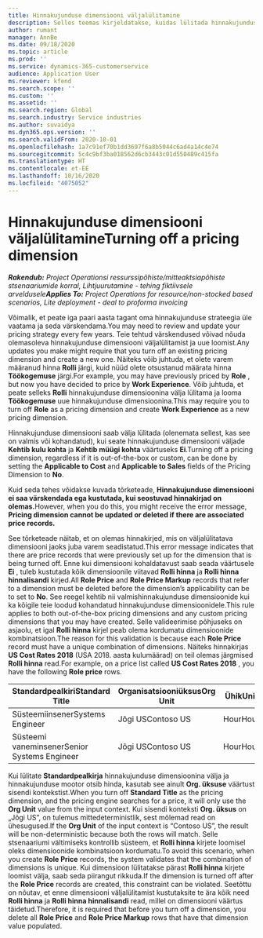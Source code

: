 ```yaml
---
title: Hinnakujunduse dimensiooni väljalülitamine
description: Selles teemas kirjeldatakse, kuidas lülitada hinnakujunduse dimensioone välja.
author: rumant
manager: AnnBe
ms.date: 09/18/2020
ms.topic: article
ms.prod: ''
ms.service: dynamics-365-customerservice
audience: Application User
ms.reviewer: kfend
ms.search.scope: ''
ms.custom: ''
ms.assetid: ''
ms.search.region: Global
ms.search.industry: Service industries
ms.author: suvaidya
ms.dyn365.ops.version: ''
ms.search.validFrom: 2020-10-01
ms.openlocfilehash: 1a7c91ef70b1dd3697f6a8b5044c6ad4a14c4e74
ms.sourcegitcommit: 5c4c9bf3ba018562d6cb3443c01d550489c415fa
ms.translationtype: HT
ms.contentlocale: et-EE
ms.lasthandoff: 10/16/2020
ms.locfileid: "4075052"
---
```

# <a name="turning-off-a-pricing-dimension"></a><span data-ttu-id="437f0-103">Hinnakujunduse dimensiooni väljalülitamine</span><span class="sxs-lookup"><span data-stu-id="437f0-103">Turning off a pricing dimension</span></span>

<span data-ttu-id="437f0-104">_**Rakendub:** Project Operationsi ressurssipõhiste/mitteaktsiapõhiste stsenaariumide korral,  Lihtjuurutamine - tehing fiktiivsele arveldusele_</span><span class="sxs-lookup"><span data-stu-id="437f0-104">_**Applies To:** Project Operations for resource/non-stocked based scenarios, Lite deployment - deal to proforma invoicing_</span></span>

<span data-ttu-id="437f0-105">Võimalik, et peate iga paari aasta tagant oma hinnakujunduse strateegia üle vaatama ja seda värskendama.</span><span class="sxs-lookup"><span data-stu-id="437f0-105">You may need to review and update your pricing strategy every few years.</span></span> <span data-ttu-id="437f0-106">Teie tehtud värskendused võivad nõuda olemasoleva hinnakujunduse dimensiooni väljalülitamist ja uue loomist.</span><span class="sxs-lookup"><span data-stu-id="437f0-106">Any updates you make might require that you turn off an existing pricing dimension and create a new one.</span></span> <span data-ttu-id="437f0-107">Näiteks võib juhtuda, et olete varem määranud hinna **Rolli** järgi, kuid nüüd olete otsustanud määrata hinna **Töökogemuse** järgi.</span><span class="sxs-lookup"><span data-stu-id="437f0-107">For example, you may have previously priced by **Role** , but now you have decided to price by **Work Experience**.</span></span> <span data-ttu-id="437f0-108">Võib juhtuda, et peate selleks **Rolli** hinnakujunduse dimensioonina välja lülitama ja looma **Töökogemuse** uue hinnakujunduse dimensioonina.</span><span class="sxs-lookup"><span data-stu-id="437f0-108">This may require you to turn off **Role** as a pricing dimension and create **Work Experience** as a new pricing dimension.</span></span> 

<span data-ttu-id="437f0-109">Hinnakujunduse dimensiooni saab välja lülitada (olenemata sellest, kas see on valmis või kohandatud), kui seate hinnakujunduse dimensiooni väljade **Kehtib kulu kohta** ja **Kehtib müügi kohta** väärtuseks **Ei**.</span><span class="sxs-lookup"><span data-stu-id="437f0-109">Turning off a pricing dimension, regardless if it is out-of-the-box or custom, can be done by setting the **Applicable to Cost** and **Applicable to Sales** fields of the Pricing Dimension to **No**.</span></span>

<span data-ttu-id="437f0-110">Kuid seda tehes võidakse kuvada tõrketeade, **Hinnakujunduse dimensiooni ei saa värskendada ega kustutada, kui seostuvad hinnakirjad on olemas.**</span><span class="sxs-lookup"><span data-stu-id="437f0-110">However, when you do this, you might receive the error message, **Pricing dimension cannot be updated or deleted if there are associated price records.**</span></span>

<span data-ttu-id="437f0-111">See tõrketeade näitab, et on olemas hinnakirjed, mis on väljalülitatava dimensiooni jaoks juba varem seadistatud.</span><span class="sxs-lookup"><span data-stu-id="437f0-111">This error message indicates that there are price records that were previously set up for the dimension that is being turned off.</span></span> <span data-ttu-id="437f0-112">Enne kui dimensiooni kohaldatavust saab seada väärtusele **Ei** , tuleb kustutada kõik dimensioonile viitavad **Rolli hinna** ja **Rolli hinna hinnalisandi** kirjed.</span><span class="sxs-lookup"><span data-stu-id="437f0-112">All **Role Price** and **Role Price Markup** records that refer to a dimension must be deleted before the dimension’s applicability can be to set to **No**.</span></span> <span data-ttu-id="437f0-113">See reegel kehtib nii valmishinnakujunduse dimensioonide kui ka kõigile teie loodud kohandatud hinnakujunduse dimensioonidele.</span><span class="sxs-lookup"><span data-stu-id="437f0-113">This rule applies to both out-of-the-box pricing dimensions and any custom pricing dimensions that you may have created.</span></span> <span data-ttu-id="437f0-114">Selle valideerimise põhjuseks on asjaolu, et igal **Rolli hinna** kirjel peab olema kordumatu dimensioonide kombinatsioon.</span><span class="sxs-lookup"><span data-stu-id="437f0-114">The reason for this validation is because each **Role Price** record must have a unique combination of dimensions.</span></span> <span data-ttu-id="437f0-115">Näiteks hinnakirjas **US Cost Rates 2018** (USA 2018. aasta kulumäärad) on teil olemas järgmised **Rolli hinna** read.</span><span class="sxs-lookup"><span data-stu-id="437f0-115">For example, on a price list called **US Cost Rates 2018** , you have the following **Role price** rows.</span></span> 

| <span data-ttu-id="437f0-116">Standardpealkiri</span><span class="sxs-lookup"><span data-stu-id="437f0-116">Standard Title</span></span>         | <span data-ttu-id="437f0-117">Organisatsiooniüksus</span><span class="sxs-lookup"><span data-stu-id="437f0-117">Org Unit</span></span>    |<span data-ttu-id="437f0-118">Ühik</span><span class="sxs-lookup"><span data-stu-id="437f0-118">Unit</span></span>   |<span data-ttu-id="437f0-119">Hind</span><span class="sxs-lookup"><span data-stu-id="437f0-119">Price</span></span>  |<span data-ttu-id="437f0-120">Valuuta</span><span class="sxs-lookup"><span data-stu-id="437f0-120">Currency</span></span>  |
| -----------------------|-------------|-------|-------|----------|
| <span data-ttu-id="437f0-121">Süsteemiinsener</span><span class="sxs-lookup"><span data-stu-id="437f0-121">Systems Engineer</span></span>|<span data-ttu-id="437f0-122">Jõgi US</span><span class="sxs-lookup"><span data-stu-id="437f0-122">Contoso US</span></span>|<span data-ttu-id="437f0-123">Hour</span><span class="sxs-lookup"><span data-stu-id="437f0-123">Hour</span></span>| <span data-ttu-id="437f0-124">100</span><span class="sxs-lookup"><span data-stu-id="437f0-124">100</span></span>|<span data-ttu-id="437f0-125">USD</span><span class="sxs-lookup"><span data-stu-id="437f0-125">USD</span></span>|
| <span data-ttu-id="437f0-126">Süsteemi vaneminsener</span><span class="sxs-lookup"><span data-stu-id="437f0-126">Senior Systems Engineer</span></span>|<span data-ttu-id="437f0-127">Jõgi US</span><span class="sxs-lookup"><span data-stu-id="437f0-127">Contoso US</span></span>|<span data-ttu-id="437f0-128">Hour</span><span class="sxs-lookup"><span data-stu-id="437f0-128">Hour</span></span>| <span data-ttu-id="437f0-129">150</span><span class="sxs-lookup"><span data-stu-id="437f0-129">150</span></span>| <span data-ttu-id="437f0-130">USD</span><span class="sxs-lookup"><span data-stu-id="437f0-130">USD</span></span>|


<span data-ttu-id="437f0-131">Kui lülitate **Standardpealkirja** hinnakujunduse dimensioonina välja ja hinnakujunduse mootor otsib hinda, kasutab see ainult **Org. üksuse** väärtust sisendi kontekstist.</span><span class="sxs-lookup"><span data-stu-id="437f0-131">When you turn off **Standard Title** as the pricing dimension, and the pricing engine searches for a price, it will only use the **Org Unit** value from the input context.</span></span> <span data-ttu-id="437f0-132">Kui sisendi konteksti **Org. üksus** on „Jõgi US”, on tulemus mittedeterministlik, sest mõlemad read on ühesugused.</span><span class="sxs-lookup"><span data-stu-id="437f0-132">If the **Org Unit** of the input context is “Contoso US”, the result will be non-deterministic because both the rows will match.</span></span> <span data-ttu-id="437f0-133">Selle stsenaariumi vältimiseks kontrollib süsteem, et **Rolli hinna** kirjete loomisel oleks dimensioonide kombinatsioon kordumatu.</span><span class="sxs-lookup"><span data-stu-id="437f0-133">To avoid this scenario, when you create **Role Price** records, the system validates that the combination of dimensions is unique.</span></span> <span data-ttu-id="437f0-134">Kui dimensioon lülitatakse pärast **Rolli hinna** kirjete loomist välja, saab seda piirangut rikkuda.</span><span class="sxs-lookup"><span data-stu-id="437f0-134">If the dimension is turned off after the **Role Price** records are created, this constraint can be violated.</span></span> <span data-ttu-id="437f0-135">Seetõttu on nõutav, et enne dimensiooni väljalülitamist kustutaksite te ära kõik need **Rolli hinna** ja **Rolli hinna hinnalisandi** read, millel on dimensiooni väärtus täidetud.</span><span class="sxs-lookup"><span data-stu-id="437f0-135">Therefore, it is required that before you turn off a dimension, you delete all **Role Price** and **Role Price Markup** rows that have that dimension value populated.</span></span>
